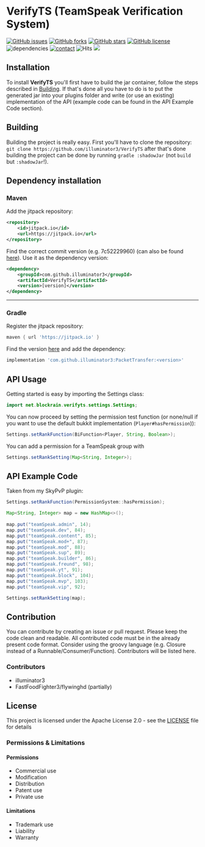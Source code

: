 # VerifyTS (TeamSpeak Verification System)

[![GitHub issues](https://img.shields.io/github/issues/illuminator3/VerifyTS)](https://github.com/illuminator3/VerifyTS/issues) [![GitHub forks](https://img.shields.io/github/forks/illuminator3/VerifyTS)](https://github.com/illuminator3/VerifyTS/network) [![GitHub stars](https://img.shields.io/github/stars/illuminator3/VerifyTS)](https://github.com/illuminator3/VerifyTS/stargazers) [![GitHub license](https://img.shields.io/github/license/illuminator3/VerifyTS)](https://github.com/illuminator3/VerifyTS/blob/master/LICENSE) ![dependencies](https://img.shields.io/badge/dependencies-spigot-yellow) [![contact](https://img.shields.io/badge/contact-jonas%40blockrain.net-blueviolet)](mailto:jonas@blockrain.net) ![Hits](https://hitcounter.pythonanywhere.com/count/tag.svg?url=https%3A%2F%2Fgithub.com%2Filluminator3%2Fverifyts) [![](https://jitpack.io/v/illuminator3/VerifyTS.svg)](https://jitpack.io/#illuminator3/VerifyTS)

## Installation

To install **VerifyTS** you'll first have to build the jar container, follow the steps described in [Building](#Building). If that's done all you have to do is to put the generated jar into your plugins folder and write (or use an existing) implementation of the API (example code can be found in the API Example Code section).

## Building

Building the project is really easy. First you'll have to clone the repository: ``git clone https://github.com/illuminator3/VerifyTS`` after that's done building the project can be done by running ``gradle :shadowJar`` (not ``build`` but ``:shadowJar``!).

## Dependency installation

### Maven

Add the jitpack repository:

```xml
<repository>
    <id>jitpack.io</id>
    <url>https://jitpack.io</url>
</repository>
```

Find the correct commit version (e.g. 7c52229960) (can also be found [here](https://jitpack.io/#illuminator3/VerifyTS)). Use it as the dependency version:

```xml
<dependency>
    <groupId>com.github.illuminator3</groupId>
    <artifactId>VerifyTS</artifactId>
    <version>[version]</version>
</dependency>
```

---

### Gradle
Register the jitpack repository:

```groovy
maven { url 'https://jitpack.io' }
```

Find the version [here](https://jitpack.io/#illuminator3/VerifyTS) and add the dependency:

```groovy
implementation 'com.github.illuminator3:PacketTransfer:<version>'
```

## API Usage

Getting started is easy by importing the Settings class:

```java
import net.blockrain.verifyts.settings.Settings;
```

You can now proceed by setting the permission test function (or none/null if you want to use the default bukkit implementation (``Player#hasPermission``)):

```java
Settings.setRankFunction(BiFunction<Player, String, Boolean>);
```

You can add a permission for a TeamSpeak group with

```java
Settings.setRankSetting(Map<String, Integer>);
```

## API Example Code

Taken from my SkyPvP plugin:

```java
Settings.setRankFunction(PermissionSystem::hasPermission);

Map<String, Integer> map = new HashMap<>();
 
map.put("teamSpeak.admin", 14);
map.put("teamSpeak.dev", 84);
map.put("teamSpeak.content", 85);
map.put("teamSpeak.mod+", 87);
map.put("teamSpeak.mod", 88);
map.put("teamSpeak.sup", 89);
map.put("teamSpeak.builder", 86);
map.put("teamSpeak.freund", 98);
map.put("teamSpeak.yt", 91);
map.put("teamSpeak.block", 104);
map.put("teamSpeak.mvp", 103);
map.put("teamSpeak.vip", 92);

Settings.setRankSetting(map);
```

## Contribution

You can contribute by creating an issue or pull request. Please keep the code clean and readable. All contributed code must be in the already present code format. Consider using the groovy language (e.g. Closure instead of a Runnable/Consumer/Function). Contributors will be listed here.

### Contributors

- illuminator3
- FastFoodFighter3/flywinghd (partially)

## License

This project is licensed under the Apache License 2.0 - see the [LICENSE](https://github.com/illuminator3/VerifyTS/blob/master/LICENSE) file for details

### Permissions & Limitations

#### Permissions

-  Commercial use
-  Modification
-  Distribution
-  Patent use
-  Private use

#### Limitations

-  Trademark use
-  Liability
-  Warranty